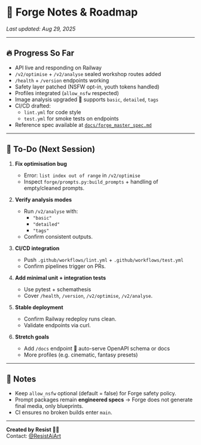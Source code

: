 # 📝 Forge Notes & Roadmap

_Last updated: Aug 29, 2025_

---

## 🔥 Progress So Far
- API live and responding on Railway
- `/v2/optimise` + `/v2/analyse` sealed workshop routes added
- `/health` + `/version` endpoints working
- Safety layer patched (NSFW opt-in, youth tokens handled)
- Profiles integrated (`allow_nsfw` respected)
- Image analysis upgraded 🔬 supports `basic`, `detailed`, `tags`
- CI/CD drafted:
  - `lint.yml` for code style
  - `test.yml` for smoke tests on endpoints
- Reference spec available at [`docs/forge_master_spec.md`](docs/forge_master_spec.md)

---

## 🚀 To-Do (Next Session)

1. **Fix optimisation bug**
   - Error: `list index out of range` in `/v2/optimise`
   - Inspect `forge/prompts.py:build_prompts` + handling of empty/cleaned prompts.

2. **Verify analysis modes**
   - Run `/v2/analyse` with:
      - `"basic"`
      - `"detailed"`
      - `"tags"`
   - Confirm consistent outputs.

3. **CI/CD integration**
   - Push `.github/workflows/lint.yml` + `.github/workflows/test.yml`
   - Confirm pipelines trigger on PRs.

4. **Add minimal unit + integration tests**
   - Use pytest + schemathesis
   - Cover `/health`, `/version`, `/v2/optimise`, `/v2/analyse`.

5. **Stable deployment**
   - Confirm Railway redeploy runs clean.
   - Validate endpoints via curl.

6. **Stretch goals**
   - Add `/docs` endpoint 📖 auto-serve OpenAPI schema or docs
   - More profiles (e.g. cinematic, fantasy presets)

---

## 📌 Notes
- Keep `allow_nsfw` optional (default = false) for Forge safety policy.
- Prompt packages remain **engineered specs** → Forge does not generate final media, only blueprints.
- CI ensures no broken builds enter `main`.

---

**Created by Resist 🔨🔥**  
Contact: [@ResistAiArt](https://x.com/ResistAiArt)
